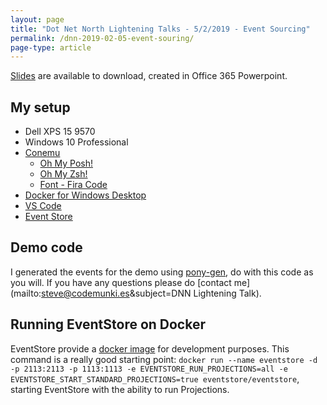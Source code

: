 ```yaml
---
layout: page
title: "Dot Net North Lightening Talks - 5/2/2019 - Event Sourcing"
permalink: /dnn-2019-02-05-event-souring/
page-type: article
---
```


[Slides](/assets/2019-05-05-dnn-es-slides.pptx) are available to download, created in Office 365 Powerpoint.

## My setup

* Dell XPS 15 9570
* Windows 10 Professional
* [Conemu](https://conemu.github.io/)
  * [Oh My Posh!](https://github.com/JanDeDobbeleer/oh-my-posh)
  * [Oh My Zsh!](https://github.com/robbyrussell/oh-my-zsh)
  * [Font - Fira Code](https://github.com/tonsky/FiraCode)
* [Docker for Windows Desktop](https://docs.docker.com/docker-for-windows/install/)
* [VS Code](https://code.visualstudio.com/)
* [Event Store](https://eventstore.org/)

## Demo code

I generated the events for the demo using [pony-gen](https://github.com/steve-codemunkies/pony-gen), do with this code as you will. If you have any questions please do [contact me](mailto:steve@codemunki.es&subject=DNN Lightening Talk).

## Running EventStore on Docker

EventStore provide a [docker image](https://github.com/EventStore/eventstore-docker) for development purposes. This command is a really good starting point: `docker run --name eventstore -d -p 2113:2113 -p 1113:1113 -e EVENTSTORE_RUN_PROJECTIONS=all -e EVENTSTORE_START_STANDARD_PROJECTIONS=true eventstore/eventstore`, starting EventStore with the ability to run Projections.
